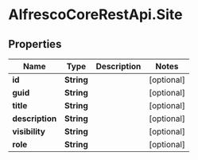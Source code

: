 # AlfrescoCoreRestApi.Site

## Properties
Name | Type | Description | Notes
------------ | ------------- | ------------- | -------------
**id** | **String** |  | [optional] 
**guid** | **String** |  | [optional] 
**title** | **String** |  | [optional] 
**description** | **String** |  | [optional] 
**visibility** | **String** |  | [optional] 
**role** | **String** |  | [optional] 


